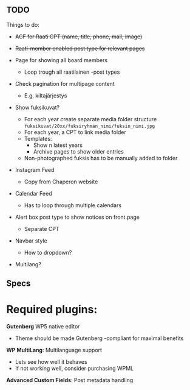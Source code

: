 ## TODO

Things to do:

* ~~ACF for Raati CPT (name, title, phone, mail, image)~~
* ~~Raati-member enabled post type for relevant pages~~

* Page for showing all board members
    * Loop trough all raatilainen -post types

* Check pagination for multipage content
    * E.g. kiltajärjestys

* Show fuksikuvat?
    * For each year create separate media folder structure `fuksikuvat/20xx/fuksiryhmän_nimi/fuksin_nimi.jpg`
    * For each year, a CPT to link media folder 
    * Templates:
        * Show n latest years
        * Archive pages to show older entries
    * Non-photographed fuksis has to be manually added to folder

* Instagram Feed
    * Copy from Chaperon website

* Calendar Feed
    * Has to loop through multiple calendars

* Alert box post type to show notices on front page
    * Separate CPT

* Navbar style
    * How to dropdown?

* Multilang?

## Specs

# Required plugins:

**Gutenberg** WP5 native editor
- Theme should be made Gutenberg -compliant for maximal benefits

**WP MultiLang**: Multilanguage support
- Lets see how well it behaves
- If not working well, consider purchasing WPML

**Advanced Custom Fields**: Post metadata handling
